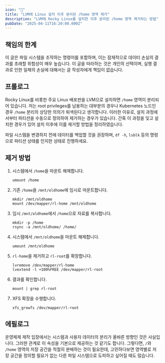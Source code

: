 ```yaml
---
icon: "💾"
title: "LVM에 Linux 설치 이후 분리된 /home 영역 제거"
description: "LVM에 Rocky Linux를 설치한 이후 분리된 /home 영역 제거하는 방법"
pubDate: "2025-04-11T16:20:00.000Z"
---
```


## 책임의 한계 
이 글은 파일 시스템을 조작하는 명령어를 포함하며, 이는 잠재적으로 데이터 손실의 결과를 초래할 위험성이 매우 높습니다. 이 글을 따라하는 것은 개인의 선택이며, 실행 결과로 인한 일체의 손실에 대해서는 글 작성자에게 책임이 없습니다.

## 프롤로그
Rocky Linux를 비롯한 주요 Linux 배포판을 LVM으로 설치하면 `/home` 영역이 분리되어 있습니다. 
저는 root privileges를 남용하는 대부분의 경우나 Kubernetes 노드인 경우 `/home` 분리의 상당한 의의가 퇴색된다고 생각합니다. 
이러한 이유로, 설치 과정에서부터 파티션을 수동으로 정의하여 제거하는 경우가 있습니다. 간혹 이 과정을 잊고 설치한 경우가 있어 설치 이후에 이를 제거할 방법을 정리하였습니다.  

파일 시스템을 변경하지 전에 데이터를 백업할 것을 권장하며, `df -h`, `lsblk` 등의 명령으로 파티션 상태를 인지한 상태로 진행하세요.

## 제거 방법
1. 시스템에서 `/home`을 마운트 해제합니다.
    ```shell
    umount /home
    ```
1. 기존 `/home`을 `/mnt/oldhome`에 임시로 마운트합니다.
    ```shell
    mkdir /mnt/oldhome
    mount /dev/mapper/rl-home /mnt/oldhome
    ```
1. 임시 `/mnt/oldhome`에서 `/home`으로 자료를 복사합니다.
    ```shell
    mkdir -p /home
    rsync -a /mnt/oldhome/ /home/
    ```
1. 시스템에서 `/mnt/oldhome`을 마운트 해제합니다.
    ```shell
    umount /mnt/oldhome
    ```
1. `rl-home`을 제거하고 `rl-root`를 확장합니다.
    ```shell
    lvremove /dev/mapper/rl-home
    lvextend -l +100%FREE /dev/mapper/rl-root
    ```
1. 결과를 확인합니다.
    ```shell
    mount | grep rl-root
    ```
1. XFS 확장을 수행합니다.
    ```shell
    xfs_growfs /dev/mapper/rl-root
    ```

## 에필로그
운영체제 제작 입장에서는 시스템과 사용자 데이터의 분리가 올바른 방향인 것은 사실입니다. 그러한 관계로 이 속성을 기본으로 제공하는 것 같기도 합니다. 
그렇다면, `/`와 `/home` 영역의 저장 공간을 적절히 분배하는 것이 필요한데, 고민하다보면 영역별로 저장 공간을 정의할 필요가 없는 다른 파일 시스템으로 도피하고 싶어질 때도 많습니다.
